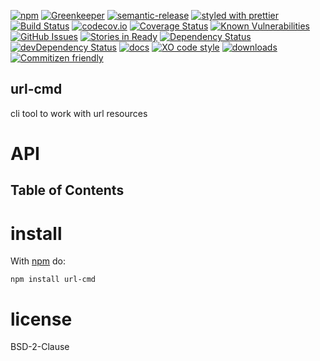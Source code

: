 [![npm](https://img.shields.io/npm/v/url-cmd.svg)](https://www.npmjs.com/package/url-cmd)
[![Greenkeeper](https://badges.greenkeeper.io/arlac77/url-cmd.svg)](https://greenkeeper.io/)
[![semantic-release](https://img.shields.io/badge/%20%20%F0%9F%93%A6%F0%9F%9A%80-semantic--release-e10079.svg)](https://github.com/arlac77/url-cmd)
[![styled with prettier](https://img.shields.io/badge/styled_with-prettier-ff69b4.svg)](https://github.com/prettier/prettier)
[![Build Status](https://secure.travis-ci.org/arlac77/url-cmd.png)](http://travis-ci.org/arlac77/url-cmd)
[![codecov.io](http://codecov.io/github/arlac77/url-cmd/coverage.svg?branch=master)](http://codecov.io/github/arlac77/url-cmd?branch=master)
[![Coverage Status](https://coveralls.io/repos/arlac77/url-cmd/badge.svg)](https://coveralls.io/r/arlac77/url-cmd)
[![Known Vulnerabilities](https://snyk.io/test/github/arlac77/url-cmd/badge.svg)](https://snyk.io/test/github/arlac77/url-cmd)
[![GitHub Issues](https://img.shields.io/github/issues/arlac77/url-cmd.svg?style=flat-square)](https://github.com/arlac77/url-cmd/issues)
[![Stories in Ready](https://badge.waffle.io/arlac77/url-cmd.svg?label=ready&title=Ready)](http://waffle.io/arlac77/url-cmd)
[![Dependency Status](https://david-dm.org/arlac77/url-cmd.svg)](https://david-dm.org/arlac77/url-cmd)
[![devDependency Status](https://david-dm.org/arlac77/url-cmd/dev-status.svg)](https://david-dm.org/arlac77/url-cmd#info=devDependencies)
[![docs](http://inch-ci.org/github/arlac77/url-cmd.svg?branch=master)](http://inch-ci.org/github/arlac77/url-cmd)
[![XO code style](https://img.shields.io/badge/code_style-XO-5ed9c7.svg)](https://github.com/sindresorhus/xo)
[![downloads](http://img.shields.io/npm/dm/url-cmd.svg?style=flat-square)](https://npmjs.org/package/url-cmd)
[![Commitizen friendly](https://img.shields.io/badge/commitizen-friendly-brightgreen.svg)](http://commitizen.github.io/cz-cli/)

## url-cmd

cli tool to work with url resources

# API

<!-- Generated by documentation.js. Update this documentation by updating the source code. -->

## Table of Contents

# install

With [npm](http://npmjs.org) do:

```shell
npm install url-cmd
```

# license

BSD-2-Clause
